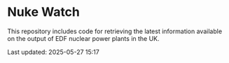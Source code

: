 # Nuke Watch

This repository includes code for retrieving the latest information available on the output of EDF nuclear power plants in the UK.

Last updated: 2025-05-27 15:17